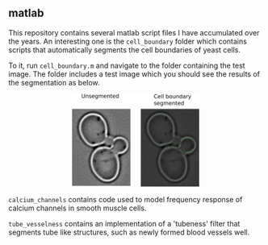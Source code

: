 ## matlab
This repository contains several matlab script files I have accumulated over the years. An interesting one is the `cell_boundary` folder which contains scripts that automatically segments the cell boundaries of yeast cells.

To it, run `cell_boundary.m` and navigate to the folder containing the test image. The folder includes a test image which you should see the results of the segmentation as below.

<p align="center">
<img src="./cell_boundary/cell.png" width="50%" />
</p>

 `calcium_channels` contains code used to model frequency response of calcium channels in smooth muscle cells.

`tube_vesselness` contains an implementation of a 'tubeness' filter that segments tube like structures, such as newly formed blood vessels well.
